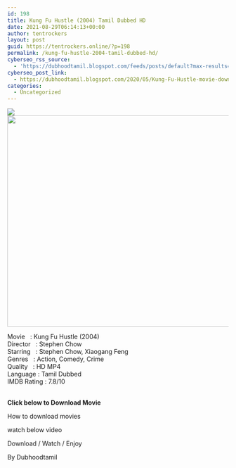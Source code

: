 ```yaml
---
id: 198
title: Kung Fu Hustle (2004) Tamil Dubbed HD
date: 2021-08-29T06:14:13+00:00
author: tentrockers
layout: post
guid: https://tentrockers.online/?p=198
permalink: /kung-fu-hustle-2004-tamil-dubbed-hd/
cyberseo_rss_source:
  - 'https://dubhoodtamil.blogspot.com/feeds/posts/default?max-results=150&start-index=301'
cyberseo_post_link:
  - https://dubhoodtamil.blogspot.com/2020/05/Kung-Fu-Hustle-movie-download.html
categories:
  - Uncategorized
---
```

<div class="media_block">
  <img src="https://1.bp.blogspot.com/-t2NeoAYz6HI/XsekCk7aRLI/AAAAAAAABNw/_nB8cQJcu88inlt4DapEiwIUAuwLSCDnwCNcBGAsYHQ/s72-c/thumb-1920-477120.jpg" class="media_thumbnail" />
</div>

<div dir="ltr" trbidi="on" readability="6.0779569892473">
  <div class="separator">
    <a href="https://1.bp.blogspot.com/-t2NeoAYz6HI/XsekCk7aRLI/AAAAAAAABNw/_nB8cQJcu88inlt4DapEiwIUAuwLSCDnwCNcBGAsYHQ/s1600/thumb-1920-477120.jpg" imageanchor="1"><img loading="lazy" border="0" data-original-height="1200" data-original-width="1600" height="480" src="https://1.bp.blogspot.com/-t2NeoAYz6HI/XsekCk7aRLI/AAAAAAAABNw/_nB8cQJcu88inlt4DapEiwIUAuwLSCDnwCNcBGAsYHQ/s640/thumb-1920-477120.jpg" width="640" /></a>
  </div>
  
  <p>
    <span>Movie<span> </span>&nbsp; :<span> </span>Kung Fu Hustle (2004)&nbsp;</span><br /><span>Director<span> </span>&nbsp; :<span> </span>Stephen Chow&nbsp;</span><br /><span>Starring<span> </span>&nbsp; :<span> </span>Stephen Chow, Xiaogang Feng&nbsp;</span><br /><span>Genres<span> </span>&nbsp; :<span> </span>Action, Comedy, Crime&nbsp;</span><br /><span><span>Quality</span><span> </span><span>&nbsp; :</span><span><span> HD MP</span><span>4</span></span></span><br /><span>Language :<span> </span>Tamil Dubbed</span><br /><span>IMDB Rating :<span> </span>7.8/10</span><br /><span><br /></span>
  </p>
  
  <p>
    <span><b>Click below to Download Movie</b></span>
  </p>
  
  <p>
    <span>How to download movies</span>
  </p>
  
  <p>
    <span>watch below video</span>
  </p>
  
  <p>
  </p>
  
  <p>
    <span>Download / Watch / Enjoy</span>
  </p>
  
  <p>
    <span>By Dubhoodtamil</span>
  </p>
</div>